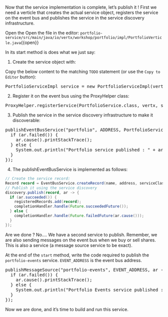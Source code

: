 Now that the service implementation is complete, let’s publish it ! First we need a verticle that creates the actual service object, registers the service on the event bus and publishes the service in the service discovery infrastructure.

Open the Open the file in the editor: ``portfolio-service/src/main/java/io/vertx/workshop/portfolio/impl/PortfolioVerticle.java``{{open}}

In its start method is does what we just say:

1) Create the service object with:

Copy the below content to the matching `TODO` statement (or use the `Copy to Editor` button):

<pre class="file" data-filename="src/main/java/io/vertx/workshop/portfolio/impl/PortfolioVerticle.java" data-target="insert" data-marker="//TODO: create portfolio service">
PortfolioServiceImpl service = new PortfolioServiceImpl(vertx, discovery, config().getDouble("money", 10000.00));
</pre>

2) Register it on the event bus using the ProxyHelper class:

<pre class="file" data-filename="src/main/java/io/vertx/workshop/portfolio/impl/PortfolioVerticle.java" data-target="insert" data-marker="//TODO: register portfolio service">
ProxyHelper.registerService(PortfolioService.class, vertx, service, ADDRESS);
</pre>

3) Publish the service in the service discovery infrastructure to make it discoverable:

<pre class="file" data-filename="src/main/java/io/vertx/workshop/portfolio/impl/PortfolioVerticle.java" data-target="insert" data-marker="//TODO: publish portfolio service">
publishEventBusService("portfolio", ADDRESS, PortfolioService.class, ar -> {
  if (ar.failed()) {
    ar.cause().printStackTrace();
  } else {
    System.out.println("Portfolio service published : " + ar.succeeded());
  }
});
</pre>

4) The publishEventBusService is implemented as follows:
   
```java
// Create the service record:
Record record = EventBusService.createRecord(name, address, serviceClass);
// Publish it using the service discovery
discovery.publish(record, ar -> {
  if (ar.succeeded()) {
    registeredRecords.add(record);
    completionHandler.handle(Future.succeededFuture());
  } else {
    completionHandler.handle(Future.failedFuture(ar.cause()));
  }
});
```

Are we done ? No…​. We have a second service to publish. Remember, we are also sending messages on the event bus when we buy or sell shares. This is also a service (a message source service to be exact).

At the end of the ``start`` method, write the code required to publish the ``portfolio-events`` service. ``EVENT_ADDRESS`` is the event bus address.

<pre class="file" data-filename="src/main/java/io/vertx/workshop/portfolio/impl/PortfolioVerticle.java" data-target="insert" data-marker="//TODO: publish portfolio-events service">
publishMessageSource("portfolio-events", EVENT_ADDRESS, ar -> {
  if (ar.failed()) {
    ar.cause().printStackTrace();
  } else {
    System.out.println("Portfolio Events service published : " + ar.succeeded());
  }
});
</pre>

Now we are done, and it’s time to build and run this service.